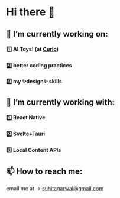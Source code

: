 # Hi there 👋
## 🔭 I’m currently working on:
#### 1️⃣ AI Toys! (at [Curio](heycurio.com))
#### 2️⃣ better coding practices
#### 3️⃣ my ✨design✨ skills

## 🌱 I’m currently working with:
#### 1️⃣ React Native
#### 2️⃣ Svelte+Tauri
#### 3️⃣ Local Content APIs

## 📫 How to reach me:
email me at -> suhitagarwal@gmail.com
